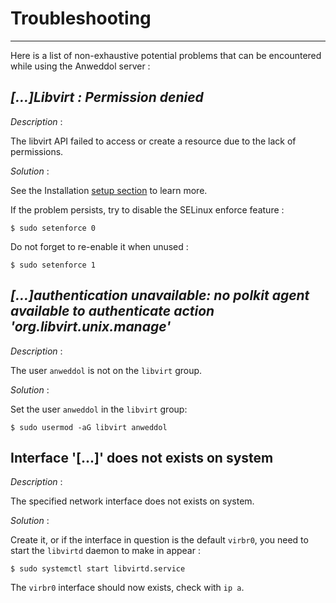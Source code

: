 # Troubleshooting

----

Here is a list of non-exhaustive potential problems that can be encountered while using the Anweddol server : 

## *[...]Libvirt : Permission denied*

*Description* : 

The libvirt API failed to access or create a resource due to the lack of permissions.

*Solution* : 

See the Installation [setup section](installation.md) to learn more.

If the problem persists, try to disable the SELinux enforce feature : 

```
$ sudo setenforce 0
```

Do not forget to re-enable it when unused : 

```
$ sudo setenforce 1
```

## *[...]authentication unavailable: no polkit agent available to authenticate action 'org.libvirt.unix.manage'*

*Description* : 

The user `anweddol` is not on the `libvirt` group.

*Solution* : 

Set the user `anweddol` in the `libvirt` group:

```
$ sudo usermod -aG libvirt anweddol
```

## Interface '[...]' does not exists on system

*Description* : 

The specified network interface does not exists on system.

*Solution* : 

Create it, or if the interface in question is the default `virbr0`, you need to start the `libvirtd` daemon to make in appear : 

```
$ sudo systemctl start libvirtd.service
```

The `virbr0` interface should now exists, check with `ip a`.